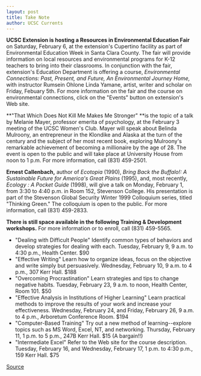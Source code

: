 ```yaml
---
layout: post
title: Take Note
author: UCSC Currents
---
```


**UCSC Extension is hosting a Resources in Environmental Education Fair** on Saturday, February 6, at the extension's Cupertino facility as part of Environmental Education Week in Santa Clara County. The fair will provide information on local resources and environmental programs for K-12 teachers to bring into their classrooms. In conjunction with the fair, extension's Education Department is offering a course, _Environmental Connections: Past, Present, and Future, An Environmental Journey Home,_ with instructor Rumsein Ohlone Linda Yamane, artist, writer and scholar on Friday, Febuary 5th. For more information on the fair and the course on environmental connections, click on the "Events" button on extension's Web site.

**"That Which Does Not Kill Me Makes Me Stronger" **is the topic of a talk by Melanie Mayer, professor emerita of psychology, at the February 3 meeting of the UCSC Women's Club. Mayer will speak about Belinda Mulroony, an entrepreneur in the Klondike and Alaska at the turn of the century and the subject of her most recent book, exploring Mulroony's remarkable achievement of becoming a millionaire by the age of 28. The event is open to the public and will take place at University House from noon to 1 p.m. For more information, call (831) 459-2501.

**Ernest Callenbach,** author of _Ecotopia_ (1990), _Bring Back the Buffalo!: A Sustainable Future for America's Great Plains_ (1995), and, most recently, _Ecology : A Pocket Guide_ (1998), will give a talk on Monday, February 1, from 3:30 to 4:40 p.m. in Room 152, Stevenson College. His presentation is part of the Stevenson Global Security Winter 1999 Colloquium series, titled "Thinking Green." The colloquium is open to the public. For more information, call (831) 459-2833.

**There is still space available in the following Training & Development workshops.** For more information or to enroll, call (831) 459-5565.
* "Dealing with Difficult People" Identify common types of behaviors and develop strategies for dealing with each. Tuesday, February 9, 9 a.m. to 4:30 p.m., Health Center. $90
* "Effective Writing" Learn how to organize ideas, focus on the objective and write simply but persuasively. Wednesday, February 10, 9 a.m. to 4 p.m., 307 Kerr Hall. $188
* "Overcoming Procrastination" Learn strategies and tips to change negative habits. Tuesday, February 23, 9 a.m. to noon, Health Center, Room 101. $50
* "Effective Analysis in Institutions of Higher Learning" Learn practical methods to improve the results of your work and increase your effectiveness. Wednesday, February 24, and Friday, February 26, 9 a.m. to 4 p.m., Arboretum Conference Room. $194
* "Computer-Based Training" Try out a new method of learning--explore topics such as MS Word, Excel, NT, and networking. Thursday, February 11, 1 p.m. to 5 p.m., 247B Kerr Hall. $15 (A bargain!!)
* "Intermediate Excel" Refer to the Web site for the course description. Tuesday, February 16, and Wednesday, February 17, 1 p.m. to 4:30 p.m., 159 Kerr Hall. $75

[Source](http://www1.ucsc.edu/oncampus/currents/98-99/02-01/takenote.htm "Permalink to Take Note; 02-01-99")

